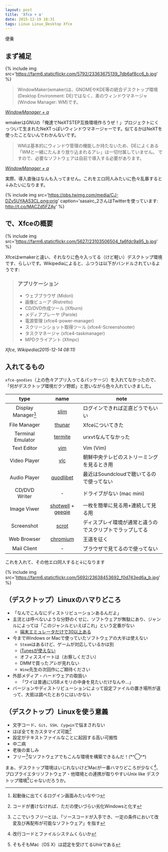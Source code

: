 ```yaml
---
layout: post
title: 'Xfce + α'
date: 2015-12-19 18:31
tags: Linux Linux_Desktop Xfce
---
```


便乗

## <i class="fa fa-comment-o fa-fw"></i> まず補足

{% include img src='https://farm6.staticflickr.com/5792/23363675139_7db6af8cc6_b.jpg' %}

> WindowMaker(wmaker)は、GNOMEやKDE等の統合デスクトップ環境(Desktop Environment: DE)ではなく、素のウィンドウマネージャ(Window Manager: WM)です。
>
<cite><a href="https://gist.github.com/sasairc/890e4587f6b9704f2fe3">WindowManager + α</a></cite>

wmakerはGNUの「俺達でNeXTSTEP互換環境作ろうぜ！」プロジェクトにくっついて生まれたNeXTっぽいウィンドウマネージャーです。似てるかはNeXTを使ったことないんでわかんないです。

> WMは基本的にウィンドウ管理の機能しか持たないため、DEによくある「WMと一緒にたんまり放り込まれるアレ」は一切付属していません。 ですので、必要なソフトウェアは自前で導入する必要があります。
>
<cite><a href="https://gist.github.com/sasairc/890e4587f6b9704f2fe3">WindowManager + α</a></cite>

実際、導入直後はなんも入ってません。これをエロ同人みたいに色々乱暴すると↓みたいになります。

{% include img src='https://pbs.twimg.com/media/CJ-DZv5UYAA53CL.png:orig' caption='sasairc_2さんはTwitterを使っています: http://t.co/MACZd5FZAy' %}


## <i class="fa fa-cubes fa-fw"></i> で、Xfceの概要

{% include img src='https://farm6.staticflickr.com/5627/23103506504_fa6fdc9a95_b.jpg' %}

Xfceはwmakerと違い、それなりに色々入ってる（けど軽い）デスクトップ環境です、らしいです。Wikipediaによると、ふつうは以下がバンドルされているようです:

> ### アプリケーション
>
> * ウェブブラウザ (Midori)
> * 画像ビューア (Ristretto)
> * CD/DVD作成ツール (Xfburn)
> * メディアプレーヤ (Parole)
> * 電源管理 (xfce4-power-manager)
> * スクリーンショット取得ツール (xfce4-Screenshooter)
> * タスクマネージャ (xfce4-taskmanager)
> * MPDクライアント (Xfmpc)
>
<cite>Xfce, Wikipedia(2015-12-14 08:11)</cite>


## <i class="fa fa-download fa-fw"></i> 入れてるもの

`xfce-goodies`（上の色々アプリ入ってるパッケージ）を入れてなかったので、「何がデスクトップ環境だクソ野郎」と思いながら色々入れていきました。

|type               |name                 |note                                                                           |
|:-----------------:|:-------------------:|-------------------------------------------------------------------------------|
|Display Manager[^1]|[slim]               |ログインできれば正直どうでもいい                                               |
|File Manager       |[thunar]             |Xfceについてきた                                                               |
|Terminal Emulator  |[termite]            |urxvtなんてなかった                                                            |
|Text Editor        |[vim]                |Vim (Vim)                                                                      |
|Video Player       |[vlc]                |朝鮮中央テレビのストリーミングを見るとき用                                     |
|Audio Player       |[quodlibet]          |最近はSoundcloudで聴いてるので使ってない                                       |
|CD/DVD Writer      |-                    |ドライブがない (mac mini)                                                      |
|Image Viwer        |[shotwell] + [geeqie]|一枚を簡単に見る用+連続して見る用                                              |
|Screenshot         |[scrot]              |ディスプレイ環境が通常と違うのでスクリプトでラップしてる                       |
|Web Browser        |[chromium]           |王道を征く                                                                     |
|Mail Client        |-                    |ブラウザで見てるので使ってない                                                 |

[^1]: 起動後に出てくるログイン画面みたいなやつ

[slim]:      http://slim.berlios.de/
[thunar]:    http://docs.xfce.org/xfce/thunar/start
[termite]:   https://github.com/thestinger/termite
[vim]:       http://www.vim.org/
[vlc]:       https://www.videolan.org/vlc/
[quodlibet]: https://quodlibet.readthedocs.org/en/latest/
[shotwell]:  https://wiki.gnome.org/Apps/Shotwell
[geeqie]:    http://geeqie.sourceforge.net/
[scrot]:     http://freecode.com/projects/scrot
[chromium]:  https://www.chromium.org/Home

これを入れて、その他エロ同人すると↓になります

{% include img src='https://farm6.staticflickr.com/5692/23638453692_f0d743ed6a_b.jpg' %}


## <i class="fa fa-exclamation-circle fa-fw"></i> （デスクトップ）Linuxのハマりどころ

- 「なんでこんなにディストリビューションあるんだよ」
- 主流とは呼べないような分野のくせに、ソフトウェアが無駄にあり、ジャンルによっては「このジャンルといえばこれ」という定番がない
    - [端末エミュレータだけで30以上ある](https://wiki.archlinuxjp.org/index.php/%E3%82%A2%E3%83%97%E3%83%AA%E3%82%B1%E3%83%BC%E3%82%B7%E3%83%A7%E3%83%B3%E4%B8%80%E8%A6%A7#.E3.82.BF.E3.83.BC.E3.83.9F.E3.83.8A.E3.83.AB.E3.82.A8.E3.83.9F.E3.83.A5.E3.83.AC.E3.83.BC.E3.82.BF)
- 今までWindows or Macで使っていたソフトウェアの大半は使えない
    - `Steam`はあるけど、ゲームが対応しているかは別
    - [iTunesが使えない](https://appdb.winehq.org/objectManager.php?sClass=application&iId=1347)
    - オフィススイートは（お察しください）
    - DMMで買った*アレ*が見れない
    - `Wine`先生の次回作にご期待ください
- 外部メディア・ハードウェアの取扱い
    - 「ワイは普通にUSBメモリの中身を見たいだけなんや...」
- バージョンやディストリビューションによって設定ファイルの置き場所が違って、大抵は調べたとおりにはいかない


## <i class="fa fa-heart fa-fw"></i> （デスクトップ）Linuxを使う意義

- 文字コード、`Git`、`SSH`、`Cygwin`で悩まされない
- ほぼ全てをカスタマイズ可能[^5]
- 設定がテキストファイルなことに起因する高い可搬性
- 中二病
- 老後の楽しみ
- フリー[^4]なソフトウェアでもこんな環境を構築できるんだ！(\*^◯^\*)

まぁ、デスクトップ環境はいじれないけどMacが一番ハマりどころが少なく[^7]、プロプライエタリソフトウェア・他環境との連携が取りやすいUnix like デスクトップ環境[^6]じゃないだろうか。

[^4]: ここでいう*フリー*とは、「ソースコードが入手でき、一定の条件において改変及び再配布が可能なソフトウェア」を指す
[^5]: コードが書けなければ、ただの使いづらい劣化Windowsと化す
[^6]: そもそもMac（OS X）は認定を受けてる*Unix*である
[^7]: 改行コードとファイルシステムくらいか
